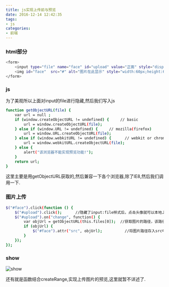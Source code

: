 ```yaml
---
title: js实现上传前与预览
date: 2016-12-14 12:42:35
tags:
- js
categories:
- 前端
---
```


### html部分
```bash
<form>   
    <input type="file" name="face" id="upload" value="正面" style="display:none;" />   
    <img id="face"  src="#" alt="图片在此显示" style="width:60px;height:60px;" />
</form>
```

### js
为了美观所以上面对input的file进行隐藏,然后我们写入js
```bash
function getObjectURL(file) {  
    var url = null ;  
    if (window.createObjectURL != undefined) {     // basic    
        url = window.createObjectURL(file);  
    } else if (window.URL != undefined) {     // mozilla(firefox)    
        url = window.URL.createObjectURL(file);  
    } else if (window.webkitURL != undefined) {      // webkit or chrome    
        url = window.webkitURL.createObjectURL(file);
    } else {    
        alert("该浏览器不能实现预览功能!");  
    }  
    return url;
}
```
这里主要是用getObjectURL获取的,然后兼容一下各个浏览器,除了IE8,然后我们调用一下.

### 图片上传
```bash
$("#face").click(function () {  
    $("#upload").click();      //隐藏了input:file样式后，点击头像就可以本地上传  
    $("#upload").on("change", function() {    
        var objUrl = getObjectURL(this.files[0]);  //获取图片的路径，该路径不是图片在本地的路径    
        if (objUrl) {      
            $("#face").attr("src", objUrl);          //将图片路径存入src中，显示出图片    
        }
    });
});
```

### show
![show](http://oj171eydn.bkt.clouddn.com/show10.png)

还有就是函数结合createRange,实现上传图片的预览,这里就暂不详述了.
